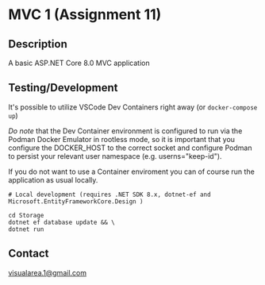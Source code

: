 # MVC 1 (Assignment 11)

## Description

A basic ASP.NET Core 8.0 MVC application

## Testing/Development

It's possible to utilize VSCode Dev Containers right away (or `docker-compose up`)

*Do note* that the Dev Container environment is configured to run via the Podman Docker Emulator 
in rootless mode, so it is important that you configure the DOCKER_HOST to the correct socket
and configure Podman to persist your relevant user namespace (e.g. userns="keep-id").

If you do not want to use a Container enviroment you can of course run the application as usual locally.

```
# Local development (requires .NET SDK 8.x, dotnet-ef and Microsoft.EntityFrameworkCore.Design )

cd Storage
dotnet ef database update && \
dotnet run
```

## Contact
[visualarea.1@gmail.com](mailto:visualarea.1@gmail.com)